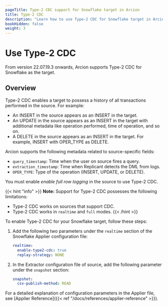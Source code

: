 ```yaml
---
pageTitle: Type-2 CDC support for Snowflake target in Arcion 
title: Type-2 CDC
description: "Learn how to use Type-2 CDC for Snowflake target in Arcion."
bookHidden: false
weight: 3
---
```


# Use Type-2 CDC

From version 22.07.19.3 onwards, Arcion supports Type-2 CDC for Snowflake as the target.

## Overview 
Type-2 CDC enables a target to possess a history of all transactions performed in the source. For example:

- An INSERT in the source appears as an INSERT in the target.
- An UPDATE in the source appears as an INSERT in the target with additional metadata like operation performed, time of operation, and so on.
- A DELETE in the source appears as an INSERT in the target. For example, INSERT with OPER_TYPE as DELETE.

Arcion supports the following metadata related to source-specific fields:

- `query_timestamp`: Time when the user on source fires a query.
- `extraction_timestamp`: Time when Replicant detects the DML from logs.
- `OPER_TYPE`: Type of the operation (INSERT, UPDATE, or DELETE).

You must enable *enable full row logging* in the source to use Type-2 CDC.

{{< hint "info" >}}
**Note:** Support for Type-2 CDC possesses the following limitations: 
- Type-2 CDC works on sources that support CDC.
- Type-2 CDC works in `realtime` and `full` modes.
{{< /hint >}}

To enable Type-2 CDC for your Snowflake target, follow these steps:

1. Add the following two parameters under the `realtime` section of the Snowflake Applier configuration file:

    ```YAML
    realtime:
      enable-type2-cdc: true
      replay-strategy: NONE
    ```

2. In the Extractor configuration file of source, add the following parameter under the `snapshot` section:

    ```YAML
    snapshot:
      csv-publish-method: READ
    ```

For a detailed explanation of configuration parameters in the Applier file, see [Applier Reference]({{< ref "/docs/references/applier-reference" >}}).
